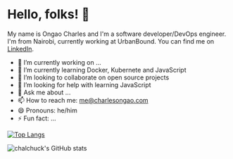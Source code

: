 
# Hello, folks! 👋

My name is Ongao Charles and I'm a software developer/DevOps engineer. I'm from Nairobi, currently working at UrbanBound. You can find me on [LinkedIn](https://linkedin.com/in/chalchuck).


- 🔭 I’m currently working on ...
- 🌱 I’m currently learning Docker, Kubernete and JavaScript
- 👯 I’m looking to collaborate on open source projects
- 🤔 I’m looking for help with learning JavaScript
- 💬 Ask me about ...
- 📫 How to reach me: me@charlesongao.com
- 😄 Pronouns: he/him
- ⚡ Fun fact: ...


[![Top Langs](https://github-readme-stats.vercel.app/api/top-langs/?username=chalchuck&layout=compact&theme=dark)](https://github.com/chalchuck/github-readme-stats)

![chalchuck's GitHub stats](https://github-readme-stats.vercel.app/api?username=chalchuck&count_private=true&show_icons=true&theme=dark)
